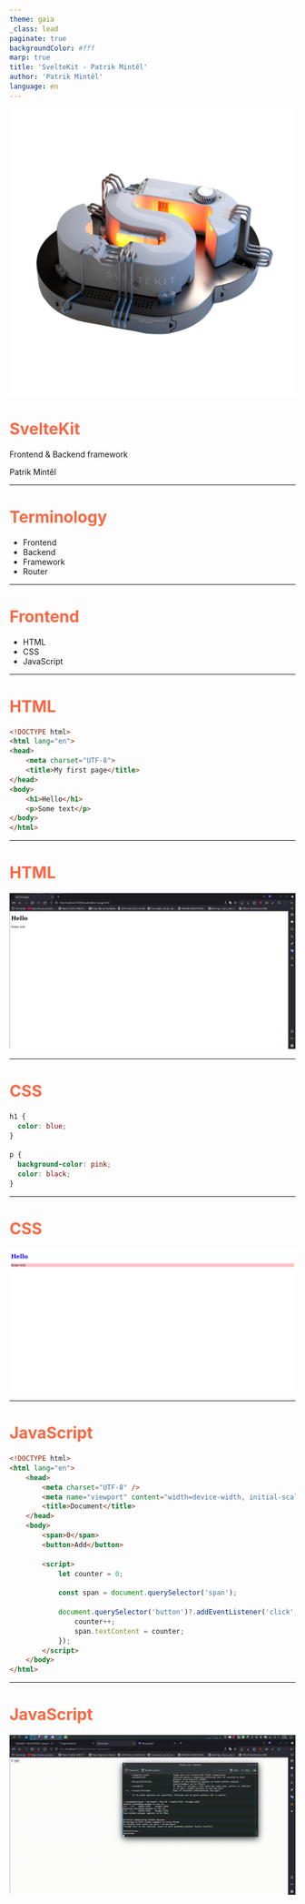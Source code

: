 ```yaml
---
theme: gaia
_class: lead
paginate: true
backgroundColor: #fff
marp: true
title: 'SvelteKit - Patrik Mintěl'
author: 'Patrik Mintěl'
language: en
---
```


<style>
  /*!
  Theme: GitHub Dark Dimmed
  Description: Dark dimmed theme as seen on github.com
  Author: github.com
  Maintainer: @Hirse
  Updated: 2021-05-15

  Colors taken from GitHub's CSS
*/

.hljs {
  color: #adbac7;
  background: #22272e;
}

.hljs-doctag,
.hljs-keyword,
.hljs-meta .hljs-keyword,
.hljs-template-tag,
.hljs-template-variable,
.hljs-type,
.hljs-variable.language_ {
  /* prettylights-syntax-keyword */
  color: #f47067;
}

.hljs-title,
.hljs-title.class_,
.hljs-title.class_.inherited__,
.hljs-title.function_ {
  /* prettylights-syntax-entity */
  color: #dcbdfb;
}

.hljs-attr,
.hljs-attribute,
.hljs-literal,
.hljs-meta,
.hljs-number,
.hljs-operator,
.hljs-variable,
.hljs-selector-attr,
.hljs-selector-class,
.hljs-selector-id {
  /* prettylights-syntax-constant */
  color: #6cb6ff;
}

.hljs-regexp,
.hljs-string,
.hljs-meta .hljs-string {
  /* prettylights-syntax-string */
  color: #96d0ff;
}

.hljs-built_in,
.hljs-symbol {
  /* prettylights-syntax-variable */
  color: #f69d50;
}

.hljs-comment,
.hljs-code,
.hljs-formula {
  /* prettylights-syntax-comment */
  color: #768390;
}

.hljs-name,
.hljs-quote,
.hljs-selector-tag,
.hljs-selector-pseudo {
  /* prettylights-syntax-entity-tag */
  color: #8ddb8c;
}

.hljs-subst {
  /* prettylights-syntax-storage-modifier-import */
  color: #adbac7;
}

.hljs-section {
  /* prettylights-syntax-markup-heading */
  color: #316dca;
  font-weight: bold;
}

.hljs-bullet {
  /* prettylights-syntax-markup-list */
  color: #eac55f;
}

.hljs-emphasis {
  /* prettylights-syntax-markup-italic */
  color: #adbac7;
  font-style: italic;
}

.hljs-strong {
  /* prettylights-syntax-markup-bold */
  color: #adbac7;
  font-weight: bold;
}

.hljs-addition {
  /* prettylights-syntax-markup-inserted */
  color: #b4f1b4;
  background-color: #1b4721;
}

.hljs-deletion {
  /* prettylights-syntax-markup-deleted */
  color: #ffd8d3;
  background-color: #78191b;
}

.hljs-char.escape_,
.hljs-link,
.hljs-params,
.hljs-property,
.hljs-punctuation,
.hljs-tag {
  /* purposely ignored */
}

/*MY STYLE*/

h1, strong {
  color: #F96743 !important;
}
</style>

![bg left:40% 80%](assets/logo.png)

# **SvelteKit**

Frontend & Backend framework

<span style="color:#101417;">Patrik Mintěl</span>

---

# Terminology

-   Frontend
-   Backend
-   Framework
-   Router

---

# Frontend

-   HTML
-   CSS
-   JavaScript

---

# HTML

```HTML
<!DOCTYPE html>
<html lang="en">
<head>
    <meta charset="UTF-8">
    <title>My first page</title>
</head>
<body>
    <h1>Hello</h1>
    <p>Some text</p>
</body>
</html>
```

---

# HTML

![w:1150px center](assets/slide-4-example-page.png)

---

# CSS

```CSS
h1 {
  color: blue;
}

p {
  background-color: pink;
  color: black;
}
```

---

# CSS

![w:1150px center](assets/slide-6-css.png)

---

# JavaScript

```HTML
<!DOCTYPE html>
<html lang="en">
    <head>
        <meta charset="UTF-8" />
        <meta name="viewport" content="width=device-width, initial-scale=1.0" />
        <title>Document</title>
    </head>
    <body>
        <span>0</span>
        <button>Add</button>

        <script>
            let counter = 0;

            const span = document.querySelector('span');

            document.querySelector('button')?.addEventListener('click', () => {
                counter++;
                span.textContent = counter;
            });
        </script>
    </body>
</html>
```

---

# JavaScript

![w:1150px center](assets/javascript.gif)
